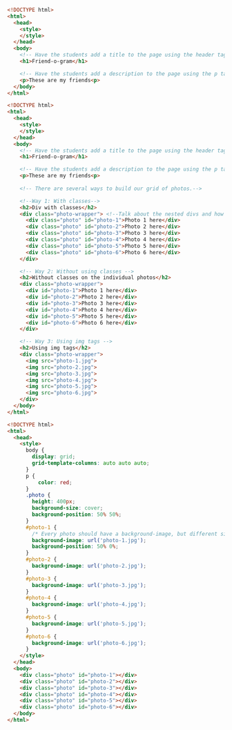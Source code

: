 <!--

 _____  ___    ___    _  _     _____  ___   _____     ___    ___    _   _  ___    ___    _____  _____  _____  ___   
(  _  )(  _`\ (  _`\ (_)(_)   (  _  )|  _`\(_   _)   (  _`\ (  _`\ ( ) ( )(  _`\ |  _`\ (  _  )(_   _)(  _  )|  _`\ 
| (_) || (_(_)| ( (_)| || |   | (_) || (_) ) | |     | ( (_)| (_(_)| `\| || (_(_)| (_) )| (_) |  | |  | ( ) || (_) )
|  _  |`\__ \ | |  _ | || |   |  _  || ,  /  | |     | |___ |  _)_ | , ` ||  _)_ | ,  / |  _  |  | |  | | | || ,  / 
| | | |( )_) || (_( )| || |   | | | || |\ \  | |     | (_, )| (_( )| |`\ || (_( )| |\ \ | | | |  | |  | (_) || |\ \ 
(_) (_)`\____)(____/'(_)(_)   (_) (_)(_) (_) (_)     (____/'(____/'(_) (_)(____/'(_) (_)(_) (_)  (_)  (_____)(_) (_)
                                                                                                                    
                                                                                                                    
http://patorjk.com/software/taag/#p=display&f=Puffy&t='Fin

Agenda:
-1. Introduce yourself 

0. House Keeping: Review how the class is structured.

1. Review how the web works
    - Class Discussion
    - Show how chrome works
    - Backend / Front End (We are only on Front End for now)
2. HTML / CSS
    - What is HTML
    - Structure of an HTML Document
    - Friend-o-Gram
3. GIT / TERMINAL
4. Hosting your website on github
5. Review Final Project Part 1 (last 5 minutes)

-->

<!-- House Keeping (25 minutes)
| | | |                    | |                 (_)            
| |_| | ___  _   _ ___  ___| | _____  ___ _ __  _ _ __   __ _ 
|  _  |/ _ \| | | / __|/ _ \ |/ / _ \/ _ \ '_ \| | '_ \ / _` |
| | | | (_) | |_| \__ \  __/   <  __/  __/ |_) | | | | | (_| |
\_| |_/\___/ \__,_|___/\___|_|\_\___|\___| .__/|_|_| |_|\__, |
                                         | |             __/ |
                                         |_|            |___/

1. Review the course structure (each week we will...)
   - ITS CRITICAL THAT YOU DO THE PRE-WORK.  
   - IN THE LIVE SESSION YOU WILL BE EXPECTED TO BE FAMILIAR WITH THE MATERIAL.  
   - THE LIVE SESSIONS BUILD ON THE PRE-WORK PRACTICE PROBLEM.

   ---- Pattern for the Course
   - Pre-Work
   - Practice Problem
   - Live Session
   - Final Project for the week

2. Feedback
    - NO GRADES
    - Feedback is critical to learning, so your work will still be reviewed.
        - Instructor Review in the live sessions
        - Peer Review in the Labs as well as in the live sessions (in a limited way)
    - You are not submitting any work in the traditional way, however, you are sharing all of your work on GitHub (lead in to #3)

3. Portfolio of Work
    - The biggest outcome is that you will produce a portfolio of work, published in GitHub.
        - For Example, at the end of the first week you will have 3 projects published (Friend-o-Gram, Quidditch, Virtual Pet)
    - The projects are important, but it's also important to show your code (recruiters, potential employers)

3. Participation / Communication (How we will use Zoom)
    - I want you to talk in the live session.
    - At any time, you can unmute your microphone and ask a question.
    - I am also monitoring the chat, and I will answer any questions you post their as well.
    - Please use the chat in zoom for the live session.
    - Asking questions outside of class
        1. Use the weekly slack channel (show them slack at this point)
            - Posting your question in slack is best as you are likely not the only student with the question.
            - Get answers faster: I will answer questions in slack before answering them in email.
        2. You can still send me an email, I will answer, but it may be delayed a bit.
-->

<!--How the Web Works (5 -10 minutes)

1. Discussion: 
    Recall the video that you watched.  What surprised you about how the web works?
    - Wow, what great answers!
    - Get them to explain to you servers and clients (backend - front end)
        - Servers host HTML files
        - Browsers request and render HTML files
2. How Chrome Works
 _____ _
/  __ \ |                             
| /  \/ |__  _ __ ___  _ __ ___   ___ 
| |   | '_ \| '__/ _ \| '_ ` _ \ / _ \
| \__/\ | | | | | (_) | | | | | |  __/
 \____/_| |_|_|  \___/|_| |_| |_|\___|
    - Show going to www.craigslist.com. Click "View Source"
    - Explain that the code is running in your browser
    - Open Chrome dev tooling + inspect element
    - change a headline to something funny
    - explain that you are not changing the website for everyone, but just for your current browser
    - show refreshing the page and that the changes you made disappear

-->

<!-- Recap on HTML

 _   _  _____         _            _        ___    ___    ___   
( ) ( )(_   _)/'\_/`\( )          ( )      (  _`\ (  _`\ (  _`\ 
| |_| |  | |  |     || |        __| |__    | ( (_)| (_(_)| (_(_)
|  _  |  | |  | (_) || |  _    (__   __)   | |  _ `\__ \ `\__ \ 
| | | |  | |  | | | || |_( )      | |      | (_( )( )_) |( )_) |
(_) (_)  (_)  (_) (_)(____/'      (_)      (____/'`\____)`\____)
                                                                
                                                                
1. Now we are going to code together.  
2. Open Visual Studio Code.
3. Brief review of VsCode
4. Build Friend-o-gram together from scratch
-->

<!-- Build the skeleton HTML structure
1. Discuss each part of this structure with the class, ask lots of questions
    - Example: Why is <head> important? <-- this is great!>
    - Why do we open and close our tags?
    - Run this in your browser - why don't we see anything?
    - Compare this to the craigslist example

    - Discuss some vscode features (type ahead, syntax color, etc)

    Use basic HTML tags:
        <h1>
        <p>
-->
```html
<!DOCTYPE html>
<html>
  <head>
    <style>
    </style>
  </head>
  <body>
    <!-- Have the students add a title to the page using the header tags-->
    <h1>Friend-o-gram</h1>

    <!-- Have the students add a description to the page using the p tags-->
    <p>These are my friends<p>
  </body>
</html>
```

<!-- Host our page on github 
 ___       _    _   _         _     
(  _`\  _ ( )_ ( ) ( )       ( )    
| ( (_)(_)| ,_)| |_| | _   _ | |_   
| |___ | || |  |  _  |( ) ( )| '_`\ 
| (_, )| || |_ | | | || (_) || |_) )
(____/'(_)`\__)(_) (_)`\___/'(_,__/

0. Quickly Describe what github is in your own words
    - mention it's free
    - the nature of open source and software
1. Open the command line 
    - Mac People: Use Terminal
    - Windows People: Use Git Bash
2. Use "cd" to navigate to your directory
3. git init
4. git add index.html
5. git commit -m "Initial Commit"
6. You have created your local git repo, let's host it in GitHub
7. Go to GitHub.com, create a new project called friend-o-gram
8. Follow the instructions for "or push an existing repository from the command line"
    1. git remote add origin https://github.com/<your username>/<your repo name>.git
    2. git branch -M main
    3. git push -u origin main
9. congrats/WOW/Cool/Nice - Refresh the repo to see that your files are there!   
10.  Host it on github pages (talk about servers again) 
    1. Settings->GitHub Pages, select main branch (use root)
    2. Your site is published! 
    3. https://<username>.github.io/<reponame>/
11.  Note the custom domain field, if you want to buy yourname.com you can connect it up!
-->


<!-- Fully build out friend-o-gram

 ___                              _                                                   
(  _`\       _                   ( )                                                  
| (_(_)_ __ (_)   __    ___     _| | ______   _   ______   __   _ __   _ _   ___ ___  
|  _) ( '__)| | /'__`\/' _ `\ /'_` |(______)/'_`\(______)/'_ `\( '__)/'_` )/' _ ` _ `\
| |   | |   | |(  ___/| ( ) |( (_| |       ( (_) )      ( (_) || |  ( (_| || ( ) ( ) |
(_)   (_)   (_)`\____)(_) (_)`\__,_)       `\___/'      `\__  |(_)  `\__,_)(_) (_) (_)
                                                        ( )_) |                       
                                                         \___/'                       

2. Teach DIVs, class, id, img tag

Use inspect element to review the structure and talk about.
-->
```html
<!DOCTYPE html>
<html>
  <head>
    <style>
    </style>
  </head>
  <body>
    <!-- Have the students add a title to the page using the header tags-->
    <h1>Friend-o-gram</h1> 

    <!-- Have the students add a description to the page using the p tags-->
    <p>These are my friends<p>
    
    <!-- There are several ways to build our grid of photos.-->

    <!--Way 1: With classes-->
    <h2>Div with classes</h2>
    <div class="photo-wrapper"> <!--Talk about the nested divs and how this works-->
      <div class="photo" id="photo-1">Photo 1 here</div>
      <div class="photo" id="photo-2">Photo 2 here</div>
      <div class="photo" id="photo-3">Photo 3 here</div>
      <div class="photo" id="photo-4">Photo 4 here</div>
      <div class="photo" id="photo-5">Photo 5 here</div>
      <div class="photo" id="photo-6">Photo 6 here</div>
    </div>

    <!-- Way 2: Without using classes -->
    <h2>Without classes on the individual photos</h2>
    <div class="photo-wrapper">
      <div id="photo-1">Photo 1 here</div>
      <div id="photo-2">Photo 2 here</div>
      <div id="photo-3">Photo 3 here</div>
      <div id="photo-4">Photo 4 here</div>
      <div id="photo-5">Photo 5 here</div>
      <div id="photo-6">Photo 6 here</div>
    </div>

    <!-- Way 3: Using img tags -->
    <h2>Using img tags</h2>
    <div class="photo-wrapper">
      <img src="photo-1.jpg">
      <img src="photo-2.jpg">
      <img src="photo-3.jpg">
      <img src="photo-4.jpg">
      <img src="photo-5.jpg">
      <img src="photo-6.jpg">
    </div>
  </body>
</html>
```


<!-- Update your project on github - You can do this throughout the class at key milestones.  
 _   _  ___    ___    _____  _____  ___       ___    _  _____  _   _  _   _  ___   
( ) ( )(  _`\ (  _`\ (  _  )(_   _)(  _`\    (  _`\ (_)(_   _)( ) ( )( ) ( )(  _`\ 
| | | || |_) )| | ) || (_) |  | |  | (_(_)   | ( (_)| |  | |  | |_| || | | || (_) )
| | | || ,__/'| | | )|  _  |  | |  |  _)_    | |___ | |  | |  |  _  || | | ||  _ <'
| (_) || |    | |_) || | | |  | |  | (_( )   | (_, )| |  | |  | | | || (_) || (_) )
(_____)(_)    (____/'(_) (_)  (_)  (____/'   (____/'(_)  (_)  (_) (_)(_____)(____/'
                                                                                   
                                                                                                                                                     
1. git add -A
2. git commit -m "message"
3. git push
4. Go to github.com / your github site and refresh.


<!-- 
 ___    _  _   _  _____  _         ___    _    _  _____         ___    _      ___   
(  _`\ (_)( ) ( )(  _  )( )       (  _`\ ( )  ( )(  _  )/'\_/`\(  _`\ ( )    (  _`\ 
| (_(_)| || `\| || (_) || |       | (_(_)`\`\/'/'| (_) ||     || |_) )| |    | (_(_)
|  _)  | || , ` ||  _  || |  _    |  _)_   >  <  |  _  || (_) || ,__/'| |  _ |  _)_ 
| |    | || |`\ || | | || |_( )   | (_( ) /'/\`\ | | | || | | || |    | |_( )| (_( )
(_)    (_)(_) (_)(_) (_)(____/'   (____/'(_)  (_)(_) (_)(_) (_)(_)    (____/'(____/'
                                                                                    
                                                                                    
EXAMPLE of fully build out friend-o-gram -->
```html
<!DOCTYPE html>
<html>
  <head>
    <style>
      body {
        display: grid;
        grid-template-columns: auto auto auto;
      }
      p {
          color: red;
      }
      .photo {
        height: 400px;
        background-size: cover;
        background-position: 50% 50%;
      }
      #photo-1 {
        /* Every photo should have a background-image, but different size/shape photos may need other attributes */
        background-image: url('photo-1.jpg');
        background-position: 50% 0%;
      }
      #photo-2 {
        background-image: url('photo-2.jpg');
      }
      #photo-3 {
        background-image: url('photo-3.jpg');
      }
      #photo-4 {
        background-image: url('photo-4.jpg');
      }
      #photo-5 {
        background-image: url('photo-5.jpg');
      }
      #photo-6 {
        background-image: url('photo-6.jpg');
      }
    </style>
  </head>
  <body>
    <div class="photo" id="photo-1"></div>
    <div class="photo" id="photo-2"></div>
    <div class="photo" id="photo-3"></div>
    <div class="photo" id="photo-4"></div>
    <div class="photo" id="photo-5"></div>
    <div class="photo" id="photo-6"></div>
  </body>
</html>
```